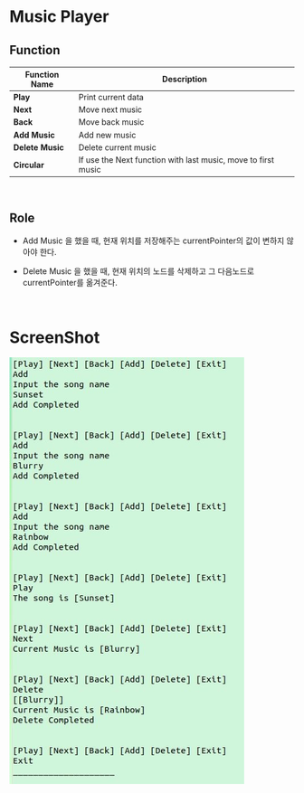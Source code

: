 # Music Player

## Function
Function Name | Description
---- | ----
**Play**    | Print current data  
**Next**    | Move next music  
**Back**    | Move back music  
**Add Music**    | Add new music   
**Delete Music**    | Delete current music  
**Circular**    | If use the Next function with last music, move to first music

<br/>

## Role
* Add Music 을 했을 때, 현재 위치를 저장해주는 currentPointer의 값이 변하지 않아야 한다.  

* Delete Music 을 했을 때, 현재 위치의 노드를 삭제하고 그 다음노드로 currentPointer를 옮겨준다.  

<br/>

# ScreenShot  
![Run](./image/music_player.png)
